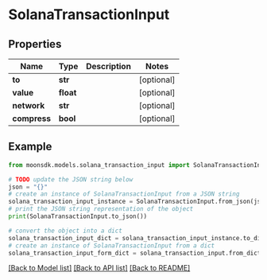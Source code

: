# SolanaTransactionInput

## Properties

| Name         | Type      | Description | Notes       |
| ------------ | --------- | ----------- | ----------- |
| **to**       | **str**   |             | \[optional] |
| **value**    | **float** |             | \[optional] |
| **network**  | **str**   |             | \[optional] |
| **compress** | **bool**  |             | \[optional] |

## Example

```python
from moonsdk.models.solana_transaction_input import SolanaTransactionInput

# TODO update the JSON string below
json = "{}"
# create an instance of SolanaTransactionInput from a JSON string
solana_transaction_input_instance = SolanaTransactionInput.from_json(json)
# print the JSON string representation of the object
print(SolanaTransactionInput.to_json())

# convert the object into a dict
solana_transaction_input_dict = solana_transaction_input_instance.to_dict()
# create an instance of SolanaTransactionInput from a dict
solana_transaction_input_form_dict = solana_transaction_input.from_dict(solana_transaction_input_dict)
```

[\[Back to Model list\]](./#documentation-for-models) [\[Back to API list\]](./#documentation-for-api-endpoints) [\[Back to README\]](./)
